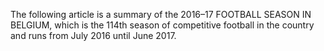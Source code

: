 The following article is a summary of the 2016–17 FOOTBALL SEASON IN BELGIUM, which is the 114th season of competitive football in the country and runs from July 2016 until June 2017.
